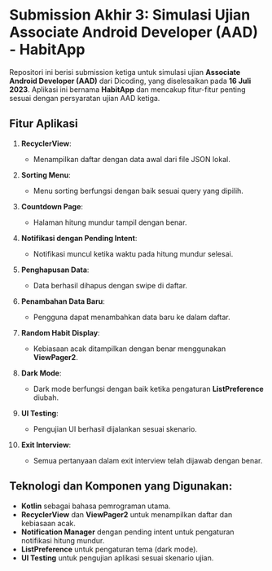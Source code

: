 # Submission Akhir 3: Simulasi Ujian Associate Android Developer (AAD) - HabitApp

Repositori ini berisi submission ketiga untuk simulasi ujian **Associate Android Developer (AAD)** dari Dicoding, yang diselesaikan pada **16 Juli 2023**. Aplikasi ini bernama **HabitApp** dan mencakup fitur-fitur penting sesuai dengan persyaratan ujian AAD ketiga.

## Fitur Aplikasi
1. **RecyclerView**:
   - Menampilkan daftar dengan data awal dari file JSON lokal.

2. **Sorting Menu**:
   - Menu sorting berfungsi dengan baik sesuai query yang dipilih.

3. **Countdown Page**:
   - Halaman hitung mundur tampil dengan benar.

4. **Notifikasi dengan Pending Intent**:
   - Notifikasi muncul ketika waktu pada hitung mundur selesai.

5. **Penghapusan Data**:
   - Data berhasil dihapus dengan swipe di daftar.

6. **Penambahan Data Baru**:
   - Pengguna dapat menambahkan data baru ke dalam daftar.

7. **Random Habit Display**:
   - Kebiasaan acak ditampilkan dengan benar menggunakan **ViewPager2**.

8. **Dark Mode**:
   - Dark mode berfungsi dengan baik ketika pengaturan **ListPreference** diubah.

9. **UI Testing**:
   - Pengujian UI berhasil dijalankan sesuai skenario.

10. **Exit Interview**:
    - Semua pertanyaan dalam exit interview telah dijawab dengan benar.

## Teknologi dan Komponen yang Digunakan:
- **Kotlin** sebagai bahasa pemrograman utama.
- **RecyclerView** dan **ViewPager2** untuk menampilkan daftar dan kebiasaan acak.
- **Notification Manager** dengan pending intent untuk pengaturan notifikasi hitung mundur.
- **ListPreference** untuk pengaturan tema (dark mode).
- **UI Testing** untuk pengujian aplikasi sesuai skenario ujian.

